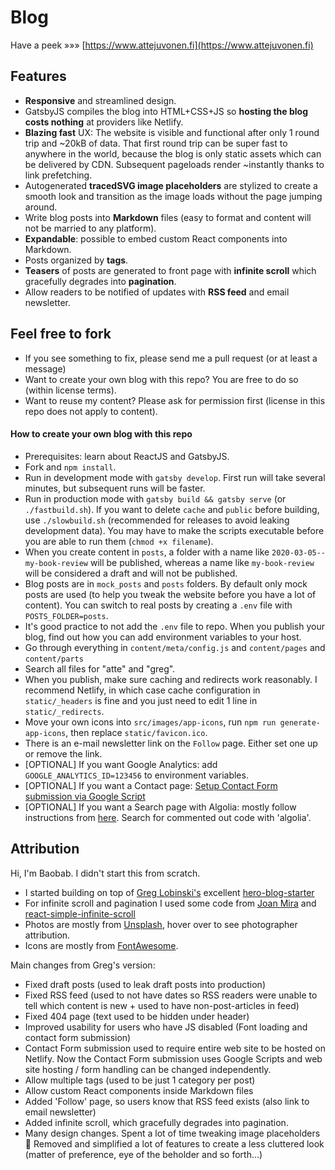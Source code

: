 # Blog

Have a peek »»» [https://www.attejuvonen.fi](https://www.attejuvonen.fi)

## Features

- **Responsive** and streamlined design.
- GatsbyJS compiles the blog into HTML+CSS+JS so **hosting the blog costs nothing** at providers like Netlify.
- **Blazing fast** UX: The website is visible and functional after only 1 round trip and ~20kB of data. That first round trip can be super fast to anywhere in the world, because the blog is only static assets which can be delivered by CDN. Subsequent pageloads render ~instantly thanks to link prefetching.
- Autogenerated **tracedSVG image placeholders** are stylized to create a smooth look and transition as the image loads without the page jumping around.
- Write blog posts into **Markdown** files (easy to format and content will not be married to any platform).
- **Expandable**: possible to embed custom React components into Markdown.
- Posts organized by **tags**.
- **Teasers** of posts are generated to front page with **infinite scroll** which gracefully degrades into **pagination**.
- Allow readers to be notified of updates with **RSS feed** and email newsletter.

## Feel free to fork

- If you see something to fix, please send me a pull request (or at least a message)
- Want to create your own blog with this repo? You are free to do so (within license terms).
- Want to reuse my content? Please ask for permission first (license in this repo does not apply to content).

#### How to create your own blog with this repo

- Prerequisites: learn about ReactJS and GatsbyJS.
- Fork and `npm install`.
- Run in development mode with `gatsby develop`. First run will take several minutes, but subsequent runs will be faster.
- Run in production mode with `gatsby build && gatsby serve` (or `./fastbuild.sh`). If you want to delete `cache` and `public` before building, use `./slowbuild.sh` (recommended for releases to avoid leaking development data). You may have to make the scripts executable before you are able to run them (`chmod +x filename`).
- When you create content in `posts`, a folder with a name like `2020-03-05--my-book-review` will be published, whereas a name like `my-book-review` will be considered a draft and will not be published.
- Blog posts are in `mock_posts` and `posts` folders. By default only mock posts are used (to help you tweak the website before you have a lot of content). You can switch to real posts by creating a `.env` file with `POSTS_FOLDER=posts`.
- It's good practice to not add the `.env` file to repo. When you publish your blog, find out how you can add environment variables to your host.
- Go through everything in `content/meta/config.js` and `content/pages` and `content/parts`
- Search all files for "atte" and "greg".
- When you publish, make sure caching and redirects work reasonably. I recommend Netlify, in which case cache configuration in `static/_headers` is fine and you just need to edit 1 line in `static/_redirects`.
- Move your own icons into `src/images/app-icons`, run `npm run generate-app-icons`, then replace `static/favicon.ico`.
- There is an e-mail newsletter link on the `Follow` page. Either set one up or remove the link.
- [OPTIONAL] If you want Google Analytics: add `GOOGLE_ANALYTICS_ID=123456` to environment variables.
- [OPTIONAL] If you want a Contact page: [Setup Contact Form submission via Google Script](https://github.com/dwyl/learn-to-send-email-via-google-script-html-no-server)
- [OPTIONAL] If you want a Search page with Algolia: mostly follow instructions from [here](https://dev.greglobinski.com/setup-algolia-account/). Search for commented out code with 'algolia'.


## Attribution

Hi, I'm Baobab. I didn't start this from scratch.
- I started building on top of [Greg Lobinski's](https://github.com/greglobinski) excellent [hero-blog-starter](https://github.com/greglobinski/gatsby-starter-hero-blog/)
- For infinite scroll and pagination I used some code from [Joan Mira](https://github.com/gazpachu) and [react-simple-infinite-scroll](https://github.com/jaredpalmer/react-simple-infinite-scroll)
- Photos are mostly from [Unsplash](https://www.unsplash.com/), hover over to see photographer attribution.
- Icons are mostly from [FontAwesome](https://origin.fontawesome.com/).

Main changes from Greg's version:
- Fixed draft posts (used to leak draft posts into production)
- Fixed RSS feed (used to not have dates so RSS readers were unable to tell which content is new + used to have non-post-articles in feed) 
- Fixed 404 page (text used to be hidden under header)
- Improved usability for users who have JS disabled (Font loading and contact form submission)
- Contact Form submission used to require entire web site to be hosted on Netlify. Now the Contact Form submission uses Google Scripts and web site hosting / form handling can be changed independently.
- Allow multiple tags (used to be just 1 category per post)
- Allow custom React components inside Markdown files
- Added 'Follow' page, so users know that RSS feed exists (also link to email newsletter)
- Added infinite scroll, which gracefully degrades into pagination.
- Many design changes. Spent a lot of time tweaking image placeholders :gem: Removed and simplified a lot of features to create a less cluttered look (matter of preference, eye of the beholder and so forth...)

